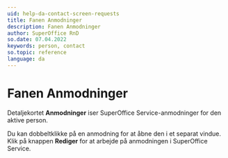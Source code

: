 ```yaml
---
uid: help-da-contact-screen-requests
title: Fanen Anmodninger
description: Fanen Anmodninger
author: SuperOffice RnD
so.date: 07.04.2022
keywords: person, contact
so.topic: reference
language: da
---
```


# Fanen Anmodninger

Detaljekortet **Anmodninger** iser SuperOffice Service-anmodninger for den aktive person.

Du kan dobbeltklikke på en anmodning for at åbne den i et separat vindue. Klik på knappen **Rediger** for at arbejde på anmodningen i SuperOffice Service.
